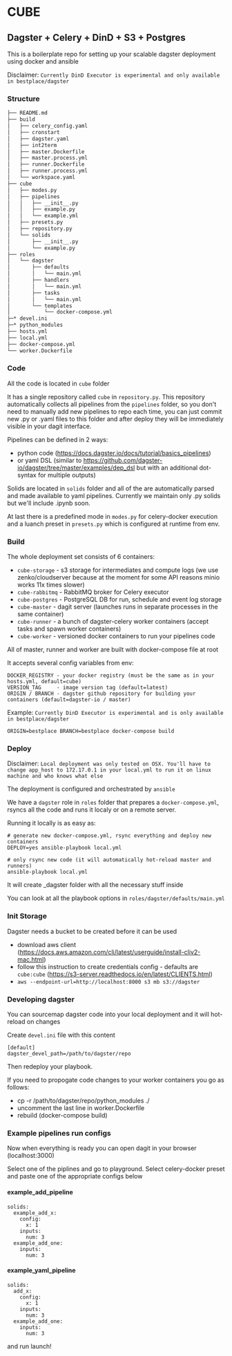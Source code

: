 # CUBE

## Dagster + Celery + DinD + S3 + Postgres

This is a boilerplate repo for setting up your scalable dagster deployment using docker and ansible

Disclaimer: `Currently DinD Executor is experimental and only available in bestplace/dagster`

### Structure

```bash
├── README.md
├── build
│   ├── celery_config.yaml
│   ├── cronstart
│   ├── dagster.yaml
│   ├── int2term
│   ├── master.Dockerfile
│   ├── master.process.yml
│   ├── runner.Dockerfile
│   ├── runner.process.yml
│   └── workspace.yaml
├── cube
│   ├── modes.py
│   ├── pipelines
│   │   ├── __init__.py
│   │   ├── example.py
│   │   └── example.yml
│   ├── presets.py
│   ├── repository.py
│   └── solids
│       ├── __init__.py
│       └── example.py
├── roles
│   └── dagster
│       ├── defaults
│       │   └── main.yml
│       ├── handlers
│       │   └── main.yml
│       ├── tasks
│       │   └── main.yml
│       └── templates
│           └── docker-compose.yml
├─* devel.ini
├─* python_modules
├── hosts.yml
├── local.yml
├── docker-compose.yml
└── worker.Dockerfile
```

### Code

All the code is located in `cube` folder

It has a single repository called `cube` in `repository.py`. This repository automatically collects all pipelines from the `pipelines` folder, so you don't need to manually add new pipelines to repo each time, you can just commit new .py or .yaml files to this folder and after deploy they will be immediately visible in your dagit interface.

Pipelines can be defined in 2 ways:
* python code (https://docs.dagster.io/docs/tutorial/basics_pipelines)
* or yaml DSL (similar to https://github.com/dagster-io/dagster/tree/master/examples/dep_dsl but with an additional dot-syntax for multiple outputs)

Solids are located in `solids` folder and all of the are automatically parsed and made available to yaml pipelines. Currently we maintain only .py solids but we'll include .ipynb soon.

At last there is a predefined mode in `modes.py` for celery-docker execution and a luanch preset in `presets.py` which is configured at runtime from env.

### Build

The whole deployment set consists of 6 containers:

* `cube-storage`  - s3 storage for intermediates and compute logs (we use zenko/cloudserver because at the moment for some API reasons minio works 11x times slower)
* `cube-rabbitmq` - RabbitMQ broker for Celery executor
* `cube-postgres` - PostgreSQL DB for run, schedule and event log storage
* `cube-master`   - dagit server (launches runs in separate processes in the same container)
* `cube-runner`   - a bunch of dagster-celery worker containers (accept tasks and spawn worker containers)
* `cube-worker`   - versioned docker containers to run your pipelines code

All of master, runner and worker are built with docker-compose file at root

It accepts several config variables from env:
~~~
DOCKER_REGISTRY - your docker registry (must be the same as in your hosts.yml, default=cube)
VERSION_TAG     - image version tag (default=latest)
ORIGIN / BRANCH - dagster github repository for building your containers (default=dagster-io / master)
~~~

Example:
`Currently DinD Executor is experimental and is only available in bestplace/dagster`
```
ORIGIN=bestplace BRANCH=bestplace docker-compose build
```

### Deploy

Disclaimer: `Local deployment was only tested on OSX. You'll have to change app_host to 172.17.0.1 in your local.yml to run it on linux machine and who knows what else`

The deployment is configured and orchestrated by `ansible`

We have a `dagster` role in `roles` folder that prepares a `docker-compose.yml`, rsyncs all the code and runs it localy or on a remote server.

Running it locally is as easy as:

~~~
# generate new docker-compose.yml, rsync everything and deploy new containers
DEPLOY=yes ansible-playbook local.yml

# only rsync new code (it will automatically hot-reload master and runners)
ansible-playbook local.yml
~~~

It will create _dagster folder with all the necessary stuff inside

You can look at all the playbook options in `roles/dagster/defaults/main.yml`

### Init Storage

Dagster needs a bucket to be created before it can be used

* download aws client (https://docs.aws.amazon.com/cli/latest/userguide/install-cliv2-mac.html)
* follow this instruction to create credentials config - defaults are `cube:cube` (https://s3-server.readthedocs.io/en/latest/CLIENTS.html)
* `aws --endpoint-url=http://localhost:8000 s3 mb s3://dagster`

### Developing dagster

You can sourcemap dagster code into your local deployment and it will hot-reload on changes

Create `devel.ini` file with this content
~~~
[default]
dagster_devel_path=/path/to/dagster/repo
~~~

Then redeploy your playbook.

If you need to propogate code changes to your worker containers you go as follows:
* cp -r /path/to/dagster/repo/python_modules ./
* uncomment the last line in worker.Dockerfile
* rebuild (docker-compose build)

### Example pipelines run configs

Now when everything is ready you can open dagit in your browser (localhost:3000)

Select one of the piplines and go to playground. Select celery-docker preset and paste one of the appropriate configs below

#### example_add_pipeline
~~~
solids:
  example_add_x:
    config:
      x: 1
    inputs:
      num: 3
  example_add_one:
    inputs:
      num: 3
~~~

#### example_yaml_pipeline
~~~
solids:
  add_x:
    config:
      x: 1
    inputs:
      num: 3
  example_add_one:
    inputs:
      num: 3
~~~

and run launch!
